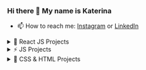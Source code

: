 ### Hi there 👋 My name is Katerina

- 📫 How to reach me: [Instagram](https://www.instagram.com/kattussha/) or [LinkedIn](https://www.linkedin.com/in/katerina-shpilevskaya-251813239/)

<details><summary>🚀 React JS Projects</summary>
  
   1. [Blogofolio](https://github.com/KaterinaShpilevskaya/react-app) in developing.
  
</details>

<details><summary>⚡️ JS Projects</summary>
  
   1. [Trello JS](https://katerinashpilevskaya.github.io/trello-app/)
   2. [To-do JS](https://katerinashpilevskaya.github.io/todo-app/)
  
</details>

  <details><summary>🌱 CSS & HTML Projects</summary>
  
   1. [PROTOTYPES ActiveBox](https://katerinashpilevskaya.github.io/first__layout/)
  
</details>
